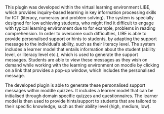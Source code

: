 This plugin was developed within the virtual learning environment LIBE, which provides inquiry-based learning in key information processing skills for ICT (literacy, numeracy and problem solving). The system is specially designed for low achieving students, who might find it difficult to engage with typical learning environment due to for example, problems in reading comprehension. In order to overcome such difficulties, LIBE is able to provide personalised support or hints to students, by adapting the support message to the individual’s ability, such as their literacy level. The system includes a learner model that entails information about the student (ability level, or literacy level etc.), which is used to generate the support messages. Students are able to view these messages as they wish on demand while working with the learning environment on moodle by clicking on a link that provides a pop-up window, which includes the personalised message.

The developed plugin is able to generate these personalised support messages within moddle quizzes. It includes a learner model that can be initialised through domain specific quizzes and questionnaires. The learner model is then used to provide hints/support to students that are tailored to their specific knowledge, such as their ability level (high, medium, low). 

